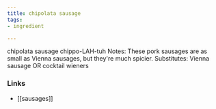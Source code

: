 ```yaml
---
title: chipolata sausage
tags:
- ingredient

---
```

chipolata sausage chippo-LAH-tuh Notes: These pork sausages are as small as Vienna sausages, but they're much spicier. Substitutes: Vienna sausage OR cocktail wieners

### Links

* [[sausages]]
